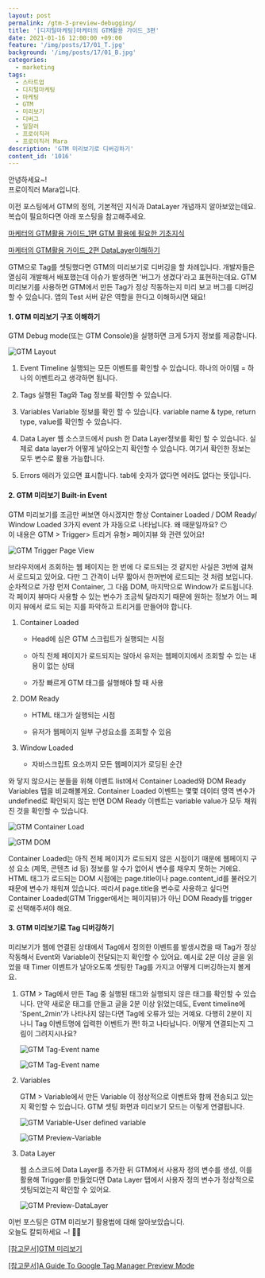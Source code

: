 ```yaml
---
layout: post
permalink: /gtm-3-preview-debugging/
title: '[디지털마케팅]마케터의 GTM활용 가이드_3편'
date: 2021-01-16 12:00:00 +09:00
feature: '/img/posts/17/01_T.jpg'
background: '/img/posts/17/01_B.jpg'
categories:
  - marketing
tags:
  - 스타트업
  - 디지털마케팅
  - 마케팅
  - GTM
  - 미리보기
  - 디버그
  - 일잘러
  - 프로이직러
  - 프로이직러 Mara
description: 'GTM 미리보기로 디버깅하기'
content_id: '1016'
---
```


안녕하세요~!<br>
프로이직러 Mara입니다.

이전 포스팅에서 GTM의 정의, 기본적인 지식과 DataLayer 개념까지 알아보았는데요. <br>
복습이 필요하다면 아래 포스팅을 참고해주세요. 

[마케터의 GTM활용 가이드_1편 GTM 활용에 필요한 기초지식](https://mara.kim/gtm-0-basic-knowledge/)

[마케터의 GTM활용 가이드_2편 DataLayer이해하기](https://mara.kim/gtm-1-data-layer/)

GTM으로 Tag를 셋팅했다면 GTM의 미리보기로 디버깅을 할 차례입니다. 개발자들은 열심히 개발해서 배포했는데 이슈가 발생하면 '버그가 생겼다'라고 표현하는데요. GTM 미리보기를 사용하면 GTM에서 만든 Tag가 정상 작동하는지 미리 보고 버그를 디버깅할 수 있습니다. 앱의 Test 서버 같은 역할을 한다고 이해하시면 돼요! 

#### 1. GTM 미리보기 구조 이해하기 

GTM Debug mode(또는 GTM Console)을 실행하면 크게 5가지 정보를 제공합니다. 

![GTM Layout](/img/posts/17/01.JPG)

1. Event Timeline 
실행되는 모든 이벤트를 확인할 수 있습니다. 하나의 아이템 = 하나의 이벤트라고 생각하면 됩니다. 
   
2. Tags 
실행된 Tag와 Tag 정보를 확인할 수 있습니다. 
   
3. Variables
Variable 정보를 확인 할 수 있습니다. variable name & type, return type, value를 확인할 수 있습니다. 
   
4. Data Layer 
웹 소스코드에서 push 한 Data Layer정보를 확인 할 수 있습니다. 실제로 data layer가 어떻게 날아오는지 확인할 수 있습니다. 여기서 확인한 정보는 모두 변수로 활용 가능합니다.
   
5. Errors 
에러가 있으면 표시합니다. tab에 숫자가 없다면 에러도 없다는 뜻입니다. 

#### 2. GTM 미리보기 Built-in Event

GTM 미리보기를 조금만 써보면 아시겠지만 항상 Container Loaded / DOM Ready/ Window Loaded 3가지 event 가 자동으로 나타납니다. 왜 때문일까요? 😶<br>
이 내용은 GTM > Trigger> 트리거 유형> 페이지뷰 와 관련 있어요!

![GTM Trigger Page View](/img/posts/17/02.JPG)

브라우저에서 조회하는 웹 페이지는 한 번에 다 로드되는 것 같지만 사실은 3번에 걸쳐서 로드되고 있어요. 다만 그 간격이 너무 짧아서 한꺼번에 로드되는 것 처럼 보입니다. 순차적으로 가장 먼저 Container, 그 다음 DOM, 마지막으로 Window가 로드됩니다. 각 페이지 뷰마다 사용할 수 있는 변수가 조금씩 달라지기 때문에 원하는 정보가 어느 페이지 뷰에서 로드 되는 지를 파악하고 트리거를 만들어야 합니다. 

1. Container Loaded 

   - Head에 심은 GTM 스크립트가 실행되는 시점 

   - 아직 전체 페이지가 로드되지는 않아서 유저는 웹페이지에서 조회할 수 있는 내용이 없는 상태 
   - 가장 빠르게 GTM 태그를 실행해야 할 때 사용

2. DOM Ready 

   - HTML 태그가 실행되는 시점 

   - 유저가 웹페이지 일부 구성요소를 조회할 수 있음 

3. Window Loaded

   - 자바스크립트 요소까지 모든 웹페이지가 로딩된 순간 

와 닿지 않으시는 분들을 위해 이벤트 list에서 Container Loaded와 DOM Ready Variables 탭을 비교해볼게요. Container Loaded 이벤트는 몇몇 데이터 영역 변수가 undefined로 확인되지 않는 반면 DOM Ready 이벤트는 variable value가 모두 채워진 것을 확인할 수 있습니다.

![GTM Container Load](/img/posts/17/03.JPG)

![GTM DOM](/img/posts/17/04.JPG)

Container Loaded는 아직 전체 페이지가 로드되지 않은 시점이기 때문에 웹페이지 구성 요소 (제목, 콘텐츠 id 등) 정보를 알 수가 없어서 변수를 채우지 못하는 거에요. HTML 태그가 로드되는 DOM 시점에는 page.title이나 page.content_id를 불러오기 때문에 변수가 채워져 있습니다. 따라서 page.title을 변수로 사용하고 싶다면 Container Loaded(GTM Trigger에서는 페이지뷰)가 아닌 DOM Ready를 trigger로 선택해주셔야 해요. 

#### 3. GTM 미리보기로 Tag 디버깅하기 

미리보기가 웹에 연결된 상태에서 Tag에서 정의한 이벤트를 발생시켰을 때 Tag가 정상 작동해서 Event와 Variable이 전달되는지 확인할 수 있어요. 예시로 2분 이상 글을 읽었을 때 Timer 이벤트가 날아오도록 셋팅한 Tag를 가지고 어떻게 디버깅하는지 볼게요. 

1. GTM > Tag에서 만든 Tag 중 실행된 태그와 실행되지 않은 태그를 확인할 수 있습니다. 만약 새로운 태그를 만들고 글을 2분 이상 읽었는데도, Event timeline에 'Spent_2min'가 나타나지 않는다면 Tag에 오류가 있는 거예요. 다행히 2분이 지나니 Tag 이벤트명에 입력한 이벤트가 짠! 하고 나타납니다. 어떻게 연결되는지 그림이 그려지시나요? 

   

   ![GTM Tag-Event name](/img/posts/17/05.JPG)

   ![GTM Tag-Event name](/img/posts/17/06.JPG)

   

2. Variables

   GTM > Variable에서 만든 Variable 이 정상적으로 이벤트와 함께 전송되고 있는지 확인할 수 있습니다. GTM 셋팅 화면과 미리보기 모드는 이렇게 연결됩니다. 

   

   ![GTM Variable-User defined variable](/img/posts/17/07.JPG)

   ![GTM Preview-Variable](/img/posts/17/08.JPG)

   

3. Data Layer

   웹 소스코드에 Data Layer를 추가한 뒤 GTM에서 사용자 정의 변수를 생성, 이를 활용해 Trigger를 만들었다면 Data Layer 탭에서 사용자 정의 변수가 정상적으로 셋팅되었는지 확인할 수 있어요. 

   ![GTM Preview-DataLayer](/img/posts/17/09.JPG)

이번 포스팅은 GTM 미리보기 활용법에 대해 알아보았습니다.<br>오늘도 칼퇴하세요 ~!  🙋‍♀️

[[참고문서]GTM 미리보기](https://support.google.com/tagmanager/answer/6107056?hl=ko)

[[참고문서]A Guide To Google Tag Manager Preview Mode](https://www.analyticsmania.com/post/google-tag-manager-debug-mode/#timeline)